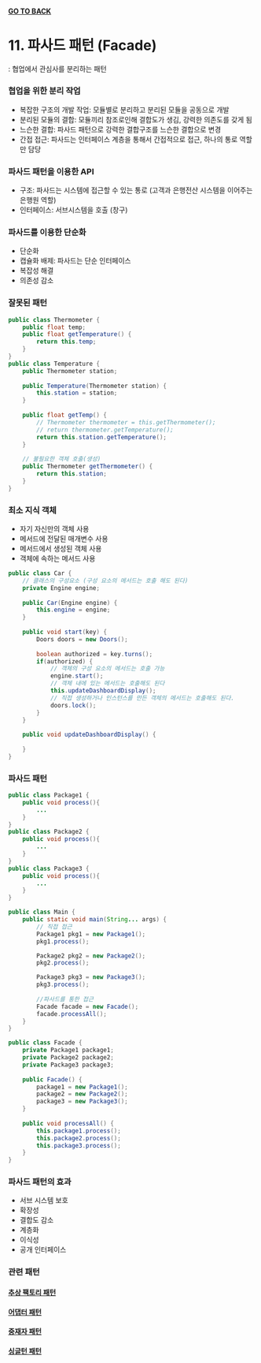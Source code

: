 #### [GO TO BACK](../README.md)

# 11. 파사드 패턴 (Facade)
: 협업에서 관심사를 분리하는 패턴

### 협업을 위한 분리 작업
- 복잡한 구조의 개발 작업: 모듈별로 분리하고 분리된 모듈을 공동으로 개발
- 분리된 모듈의 결합: 모듈끼리 참조로인해 결합도가 생김, 강력한 의존도를 갖게 됨
- 느슨한 결합: 파사드 패턴으로 강력한 결합구조를 느슨한 결합으로 변경
- 간접 접근: 파사드는 인터페이스 계층을 통해서 간접적으로 접근, 하나의 통로 역할만 담당

### 파사드 패턴을 이용한 API
- 구조: 파사드는 시스템에 접근할 수 있는 통로 (고객과 은행전산 시스템을 이어주는 은행원 역할)
- 인터페이스: 서브시스템을 호출 (창구)

### 파사드를 이용한 단순화 
- 단순화
- 캡슐화 배제: 파사드는 단순 인터페이스
- 복잡성 해결
- 의존성 감소

### 잘못된 패턴
```JAVA
public class Thermometer {
    public float temp;
    public float getTemperature() {
        return this.temp;
    }
}
public class Temperature {
    public Thermometer station;
    
    public Temperature(Thermometer station) {
        this.station = station;
    }
    
    public float getTemp() {
        // Thermometer thermometer = this.getThermometer();
        // return thermometer.getTemperature();
        return this.station.getTemperature();
    }
    
    // 불필요한 객체 호출(생성)
    public Thermometer getThermometer() {
        return this.station;
    }
} 
```

### 최소 지식 객체
- 자기 자신만의 객체 사용
- 메서드에 전달된 매개변수 사용
- 메서드에서 생성된 객체 사용
- 객체에 속하는 메서드 사용
```java
public class Car {
    // 클래스의 구성요소 (구성 요소의 메서드는 호출 해도 된다)
    private Engine engine;
    
    public Car(Engine engine) {
        this.engine = engine;
    }
    
    public void start(key) {
        Doors doors = new Doors();
        
        boolean authorized = key.turns();
        if(authorized) {
            // 객체의 구성 요소의 메서드는 호출 가능
            engine.start();
            // 객체 내에 있는 메서드는 호출해도 된다
            this.updateDashboardDisplay();
            // 직접 생성하거나 인스턴스를 만든 객체의 메서드는 호출해도 된다.
            doors.lock();
        }
    }
    
    public void updateDashboardDisplay() {
    	
    }
}
```

### 파사드 패턴
```java
public class Package1 {
	public void process(){
		...
    }
}
public class Package2 {
	public void process(){
		...
	}
}
public class Package3 {
	public void process(){
		...
	}
}

public class Main {
	public static void main(String... args) {
		// 직접 접근
		Package1 pkg1 = new Package1();
		pkg1.process();

		Package2 pkg2 = new Package2();
		pkg2.process();

		Package3 pkg3 = new Package3();
		pkg3.process();
		
		//파사드를 통한 접근
        Facade facade = new Facade();
        facade.processAll();
    }
}

public class Facade {
	private Package1 package1;
	private Package2 package2;
	private Package3 package3;
	
	public Facade() {
		package1 = new Package1();
		package2 = new Package2();
		package3 = new Package3();
    }
    
    public void processAll() {
		this.package1.process();
		this.package2.process();
		this.package3.process();
    }
}
```

### 파사드 패턴의 효과
- 서브 시스템 보호
- 확장성
- 결합도 감소
- 계층화
- 이식성
- 공개 인터페이스

### 관련 패턴
#### [추상 팩토리 패턴](../chapter4/README.md)
#### [어댑터 패턴](../chapter7/README.md)
#### [중재자 패턴](../chapter19/README.md)
#### [싱글턴 패턴](../chapter2/README.md)
